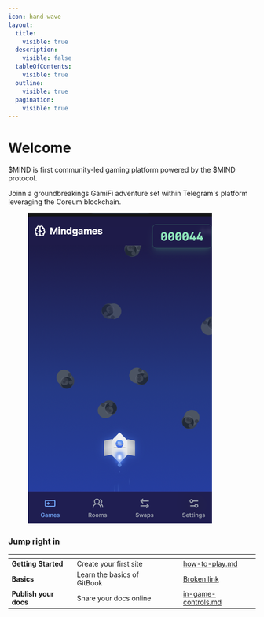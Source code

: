```yaml
---
icon: hand-wave
layout:
  title:
    visible: true
  description:
    visible: false
  tableOfContents:
    visible: true
  outline:
    visible: true
  pagination:
    visible: true
---
```


# Welcome

$MIND is first community-led gaming platform powered by the $MIND protocol.&#x20;

Joinn a groundbreakings GamiFi adventure set within Telegram's platform leveraging the Coreum blockchain.

<div align="left">

<figure><img src=".gitbook/assets/asteroid-gameplay.png" alt="" width="375"><figcaption></figcaption></figure>

</div>

### Jump right in

<table data-view="cards"><thead><tr><th></th><th></th><th data-hidden data-card-cover data-type="files"></th><th data-hidden></th><th data-hidden data-card-target data-type="content-ref"></th></tr></thead><tbody><tr><td><strong>Getting Started</strong></td><td>Create your first site</td><td></td><td></td><td><a href="getting-started/how-to-play.md">how-to-play.md</a></td></tr><tr><td><strong>Basics</strong></td><td>Learn the basics of GitBook</td><td></td><td></td><td><a href="broken-reference">Broken link</a></td></tr><tr><td><strong>Publish your docs</strong></td><td>Share your docs online</td><td></td><td></td><td><a href="getting-started/in-game-controls.md">in-game-controls.md</a></td></tr></tbody></table>
